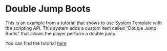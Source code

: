 # Double Jump Boots

This is an example from a tutorial that shows to use System Template with the scripting API. This system adds a custom item called "Double Jump Boots" that allows the player perform a double jump.

You can find the tutorial [here](https://system-template-docs.readthedocs.io/en/3.4.0/tutorials/system_template_with_scripting/)
